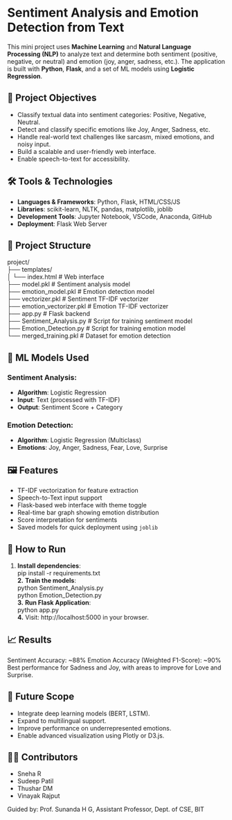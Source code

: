 # Sentiment Analysis and Emotion Detection from Text

This mini project uses **Machine Learning** and **Natural Language Processing (NLP)** to analyze text and determine both sentiment (positive, negative, or neutral) and emotion (joy, anger, sadness, etc.). The application is built with **Python**, **Flask**, and a set of ML models using **Logistic Regression**.

## 📌 Project Objectives

- Classify textual data into sentiment categories: Positive, Negative, Neutral.
- Detect and classify specific emotions like Joy, Anger, Sadness, etc.
- Handle real-world text challenges like sarcasm, mixed emotions, and noisy input.
- Build a scalable and user-friendly web interface.
- Enable speech-to-text for accessibility.

## 🛠️ Tools & Technologies

- **Languages & Frameworks**: Python, Flask, HTML/CSS/JS
- **Libraries**: scikit-learn, NLTK, pandas, matplotlib, joblib
- **Development Tools**: Jupyter Notebook, VSCode, Anaconda, GitHub
- **Deployment**: Flask Web Server

## 📂 Project Structure

project/  
├── templates/  
│ └── index.html # Web interface  
├── model.pkl # Sentiment analysis model  
├── emotion_model.pkl # Emotion detection model  
├── vectorizer.pkl # Sentiment TF-IDF vectorizer  
├── emotion_vectorizer.pkl # Emotion TF-IDF vectorizer  
├── app.py # Flask backend  
├── Sentiment_Analysis.py # Script for training sentiment model  
├── Emotion_Detection.py # Script for training emotion model  
└── merged_training.pkl # Dataset for emotion detection  


## 🧠 ML Models Used

### Sentiment Analysis:  
- **Algorithm**: Logistic Regression  
- **Input**: Text (processed with TF-IDF)  
- **Output**: Sentiment Score + Category  

### Emotion Detection:  
- **Algorithm**: Logistic Regression (Multiclass)  
- **Emotions**: Joy, Anger, Sadness, Fear, Love, Surprise  

## 🖼️ Features  

- TF-IDF vectorization for feature extraction  
- Speech-to-Text input support   
- Flask-based web interface with theme toggle  
- Real-time bar graph showing emotion distribution  
- Score interpretation for sentiments  
- Saved models for quick deployment using `joblib`  

## 🚀 How to Run  

1. **Install dependencies**:  
   pip install -r requirements.txt  
**2.** **Train the models**:  
   python Sentiment_Analysis.py  
   python Emotion_Detection.py  
**3.** **Run Flask Application**:  
   python app.py  
**4.** Visit: http://localhost:5000 in your browser.  

## 📈 Results
Sentiment Accuracy: ~88%
Emotion Accuracy (Weighted F1-Score): ~90%
Best performance for Sadness and Joy, with areas to improve for Love and Surprise.

## 🧩 Future Scope
- Integrate deep learning models (BERT, LSTM).
- Expand to multilingual support.
- Improve performance on underrepresented emotions.
- Enable advanced visualization using Plotly or D3.js.

## 👨‍💻 Contributors
- Sneha R
- Sudeep Patil 
- Thushar DM
- Vinayak Rajput
  
Guided by: Prof. Sunanda H G, Assistant Professor, Dept. of CSE, BIT
